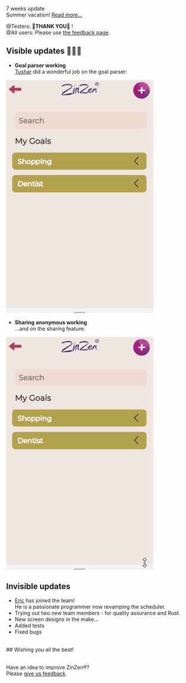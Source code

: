 7 weeks update  
Summer vacation!
[Read more...](https://blog.zinzen.me/2022/09/10/App-update.html)   

@Testers: 🙏**THANK YOU**🙏 !  
@All users: Please use [the feedback page](https://zinzen.me/Home/ZinZen/Feedback).

## Visible updates 🎁🎁🎁
- **Goal parser working**  
[Tushar](https://github.com/Tushar-4781) did a wonderful job on the goal parser:  
<img src="/img/goal_parser.gif" alt="goal-parser-demo" width="400"/>  

- **Sharing anonymous working**  
...and on the sharing feature:  
<img src="/img/sharing_demo.gif" alt="sharing-demo" width="400"/>  

## Invisible updates
- [Eric](https://github.com/egithinji) has joined the team!   
  He is a passionate programmer now revamping the scheduler.
- Trying out two new team members - for quality assurance and Rust.
- New screen designs in the make...  
- Added tests  
- Fixed bugs  
<br />  
## Wishing you all the best!
<br />
<br />

Have an idea to improve ZinZen®?  
Please [give us feedback](https://zinzen.me/Home/ZinZen/Feedback).

